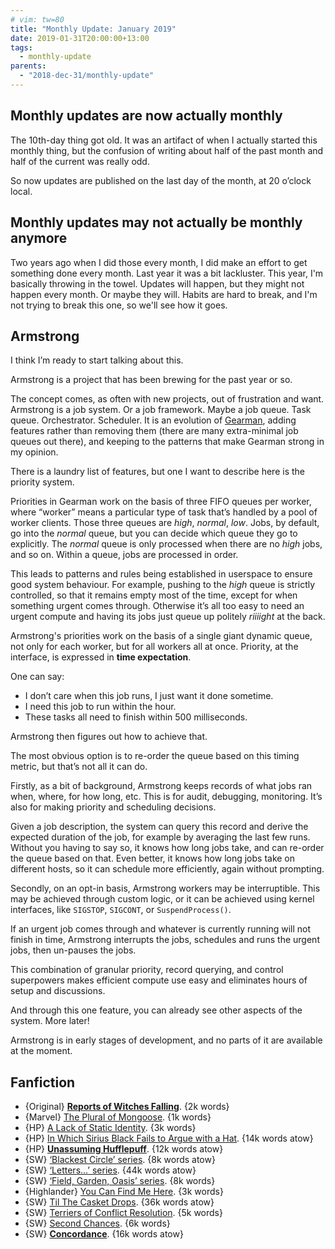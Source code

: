 ```yaml
---
# vim: tw=80
title: "Monthly Update: January 2019"
date: 2019-01-31T20:00:00+13:00
tags:
  - monthly-update
parents:
  - "2018-dec-31/monthly-update"
---
```


## Monthly updates are now actually monthly

The 10th-day thing got old. It was an artifact of when I actually started this
monthly thing, but the confusion of writing about half of the past month and
half of the current was really odd.

So now updates are published on the last day of the month, at 20 o’clock local.

## Monthly updates may not actually be monthly anymore

Two years ago when I did those every month, I did make an effort to get
something done every month. Last year it was a bit lackluster. This year, I'm
basically throwing in the towel. Updates will happen, but they might not happen
every month. Or maybe they will. Habits are hard to break, and I'm not trying to
break this one, so we'll see how it goes.

## Armstrong

I think I’m ready to start talking about this.

Armstrong is a project that has been brewing for the past year or so.

The concept comes, as often with new projects, out of frustration and want.
Armstrong is a job system. Or a job framework. Maybe a job queue. Task queue.
Orchestrator. Scheduler. It is an evolution of [Gearman], adding features rather
than removing them (there are many extra-minimal job queues out there), and
keeping to the patterns that make Gearman strong in my opinion.

[Gearman]: http://gearman.org/

There is a laundry list of features, but one I want to describe here is the
priority system.

Priorities in Gearman work on the basis of three FIFO queues per worker, where
“worker” means a particular type of task that’s handled by a pool of worker
clients. Those three queues are _high_, _normal_, _low_. Jobs, by default, go
into the _normal_ queue, but you can decide which queue they go to explicitly.
The _normal_ queue is only processed when there are no _high_ jobs, and so on.
Within a queue, jobs are processed in order.

This leads to patterns and rules being established in userspace to ensure good
system behaviour. For example, pushing to the _high_ queue is strictly
controlled, so that it remains empty most of the time, except for when something
urgent comes through. Otherwise it’s all too easy to need an urgent compute and
having its jobs just queue up politely _riiiight_ at the back.

Armstrong's priorities work on the basis of a single giant dynamic queue, not
only for each worker, but for all workers all at once. Priority, at the
interface, is expressed in **time expectation**.

One can say:

 - I don’t care when this job runs, I just want it done sometime.
 - I need this job to run within the hour.
 - These tasks all need to finish within 500 milliseconds.

Armstrong then figures out how to achieve that.

The most obvious option is to re-order the queue based on this timing metric,
but that’s not all it can do.

Firstly, as a bit of background, Armstrong keeps records of what jobs ran when,
where, for how long, etc. This is for audit, debugging, monitoring. It’s also
for making priority and scheduling decisions.

Given a job description, the system can query this record and derive the
expected duration of the job, for example by averaging the last few runs.
Without you having to say so, it knows how long jobs take, and can re-order the
queue based on that. Even better, it knows how long jobs take on different
hosts, so it can schedule more efficiently, again without prompting.

Secondly, on an opt-in basis, Armstrong workers may be interruptible. This may
be achieved through custom logic, or it can be achieved using kernel interfaces,
like `SIGSTOP`, `SIGCONT`, or `SuspendProcess()`.

If an urgent job comes through and whatever is currently running will not finish
in time, Armstrong interrupts the jobs, schedules and runs the urgent jobs, then
un-pauses the jobs.

This combination of granular priority, record querying, and control superpowers
makes efficient compute use easy and eliminates hours of setup and discussions.

And through this one feature, you can already see other aspects of the system.
More later!

Armstrong is in early stages of development, and no parts of it are available at
the moment.

## Fanfiction

 - {Original} **[Reports of Witches Falling](https://archiveofourown.org/works/17122601)**. {2k words}
 - {Marvel} [The Plural of Mongoose](https://archiveofourown.org/works/1877010). {1k words}
 - {HP} [A Lack of Static Identity](https://archiveofourown.org/works/3108170). {3k words}
 - {HP} [In Which Sirius Black Fails to Argue with a Hat](https://archiveofourown.org/works/17268434). {14k words atow}
 - {HP} **[Unassuming Hufflepuff](https://archiveofourown.org/works/17267996)**. {12k words atow}
 - {SW} [‘Blackest Circle’ series](https://archiveofourown.org/series/254248). {8k words atow}
 - {SW} [‘Letters...’ series](https://archiveofourown.org/series/204314). {44k words atow}
 - {SW} [‘Field, Garden, Oasis’ series](https://archiveofourown.org/series/25054). {8k words}
 - {Highlander} [You Can Find Me Here](https://archiveofourown.org/works/508546). {3k words}
 - {SW} [Til The Casket Drops](https://archiveofourown.org/works/16807552). {36k words atow}
 - {SW} [Terriers of Conflict Resolution](https://archiveofourown.org/works/12271554). {5k words}
 - {SW} [Second Chances](https://archiveofourown.org/works/11778969). {6k words}
 - {SW} **[Concordance](https://archiveofourown.org/works/17305367)**. {16k words atow}
